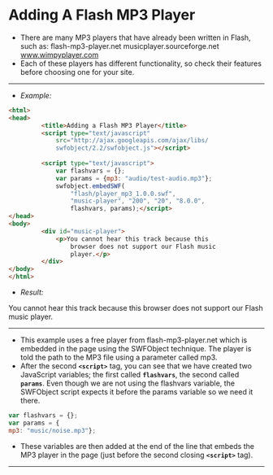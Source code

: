 # Adding A Flash MP3 Player

- There are many MP3 players that have already been written in Flash, such as:
	flash-mp3-player.net
	musicplayer.sourceforge.net
	www.wimpyplayer.com
- Each of these players has different functionality, so check their features before choosing one for your site.

---

- *Example:*
```html
<html>
<head>
		 <title>Adding a Flash MP3 Player</title>
		 <script type="text/javascript"
			 src="http://ajax.googleapis.com/ajax/libs/
			 swfobject/2.2/swfobject.js"></script>
			 
		 <script type="text/javascript">
			 var flashvars = {};
			 var params = {mp3: "audio/test-audio.mp3"};
			 swfobject.embedSWF(
				 "flash/player_mp3_1.0.0.swf",
				 "music-player", "200", "20", "8.0.0",
				 flashvars, params);</script>
</head>
<body>
		 <div id="music-player">
			 <p>You cannot hear this track because this
				 browser does not support our Flash music
				 player.</p>
		 </div>
</body>
</html>
```
- *Result:*
<html>
<head>
		 <title>Adding a Flash MP3 Player</title>
		 <script type="text/javascript"
			 src="http://ajax.googleapis.com/ajax/libs/
			 swfobject/2.2/swfobject.js"></script>
		 <script type="text/javascript">
			 var flashvars = {};
			 var params = {mp3: "audio/test-audio.mp3"};
			 swfobject.embedSWF(
				 "flash/player_mp3_1.0.0.swf",
				 "music-player", "200", "20", "8.0.0",
				 flashvars, params);</script>
</head>
<body>
		 <div id="music-player">
			 <p>You cannot hear this track because this
				 browser does not support our Flash music
				 player.</p>
		 </div>
</body>
</html>

---

- This example uses a free player from flash-mp3-player.net which is embedded in the page using the SWFObject technique. The player is told the path to the MP3 file using a parameter called mp3.
- After the second **`<script>`** tag, you can see that we have created two JavaScript variables; the first called **`flashvars`**, the second called **`params`**. Even though we are not using the flashvars variable, the SWFObject script expects it before the params variable so we need it there.
```js
var flashvars = {};
var params = {
mp3: "music/noise.mp3"};
```

- These variables are then added at the end of the line that embeds the MP3 player in the page (just before the second closing **`<script>`** tag).

---
